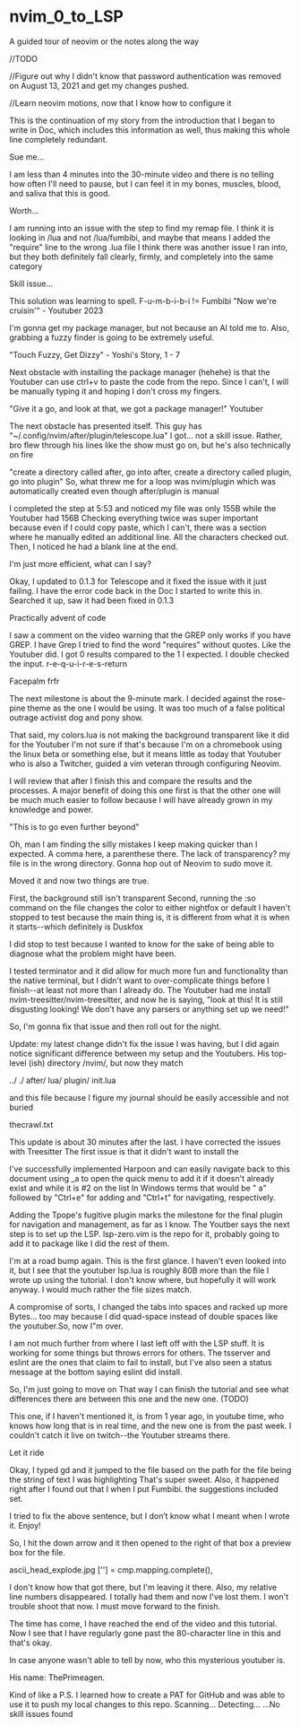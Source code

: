 # nvim_0_to_LSP
A guided tour of neovim
or the notes along the way

//TODO

//Figure out why I didn't know that password authentication was removed on August 13, 2021 and get my changes pushed.

//Learn neovim motions, now that I know how to configure it

This is the continuation of my story from the introduction that I began to write in Doc, which includes this information as well, thus making this whole line completely redundant.

Sue me...

I am less than 4 minutes into the 30-minute video and there is no telling how often I'll need to pause, but I can feel it in my bones, muscles, blood, and saliva that this is good.

Worth...

I am running into an issue with the step to find my remap file. I think it is looking in /lua and not /lua/fumbibi, and maybe that means I added the "require" line to the wrong .lua file
I think there was another issue I ran into, but they both definitely fall clearly, firmly, and completely into the same category

Skill issue...

This solution was learning to spell. F-u-m-b-i-b-i != Fumbibi
"Now we're cruisin'" - Youtuber 2023

I'm gonna get my package manager, but not because an AI told me to. Also, grabbing a fuzzy finder is going to be extremely useful.

"Touch Fuzzy, Get Dizzy" - Yoshi's Story, 1 - 7

Next obstacle with installing the package manager (hehehe) is that the Youtuber can use ctrl+v to paste the code from the repo.
Since I can't, I will be manually typing it and hoping I don't cross my fingers.

"Give it a go, and look at that, we got a package manager!" Youtuber

The next obstacle has presented itself. This guy has "~/.config/nvim/after/plugin/telescope.lua"
I got... not a skill issue. Rather, bro flew through his lines like the show must go on, but he's also technically on fire

"create a directory called after, go into after, create a directory called plugin, go into plugin"
So, what threw me for a loop was nvim/plugin which was automatically created even though after/plugin is manual

I completed the step at 5:53 and noticed my file was only 155B while the Youtuber had 156B
Checking everything twice was super important because even if I could copy paste, which I can't, 
there was a section where he manually edited an additional line. All the characters checked out.
Then, I noticed he had a blank line at the end. 

I'm just more efficient, what can I say?

<insert meme node_module_heaviest_objects_in_the_universe.jpg>

Okay, I updated to 0.1.3 for Telescope and it fixed the issue with it just failing.
I have the error code back in the Doc I started to write this in. Searched it up, saw it had been fixed in 0.1.3

Practically advent of code

I saw a comment on the video warning that the GREP only works if you have GREP. 
I have Grep
I tried to find the word "requires" without quotes. Like the Youtuber did. 
I got 0 results compared to the 1 I expected.
I double checked the input. r-e-q-u-i-r-e-s-return 

Facepalm frfr

The next milestone is about the 9-minute mark. I decided against the rose-pine theme as the one I would be using.
It was too much of a false political outrage activist dog and pony show.

That said, my colors.lua is not making the background transparent like it did for the Youtuber
I'm not sure if that's because I'm on a chromebook using the linux beta or something else, but it means little as today that Youtuber who is also a Twitcher, guided a vim veteran through configuring Neovim.

I will review that after I finish this and compare the results and the processes. 
A major benefit of doing this one first is that the other one will be much much easier to follow because
I will have already grown in my knowledge and power.

"This is to go even further beyond"

Oh, man I am finding the silly mistakes I keep making quicker than I expected. A comma here, a parenthese there.
The lack of transparency? my file is in the wrong directory.
Gonna hop out of Neovim to sudo move it.

Moved it and now two things are true. 

First, the background still isn't transparent
Second, running the :so command on the file changes the color to either nightfox or default I haven't stopped to test
because the main thing is, it is different from what it is when it starts--which definitely is Duskfox

I did stop to test because I wanted to know for the sake of being able to diagnose what the problem might have been. 

I tested terminator and it did allow for much more fun and functionality than the native terminal, but I didn't want to over-complicate things before I finish--at least not more than I already do.
The Youtuber had me install nvim-treesitter/nvim-treesitter, and now he is saying, "look at this! It is still disgusting looking! We don't have any parsers or anything set up we need!"

So, I'm gonna fix that issue and then roll out for the night.

Update: my latest change didn't fix the issue I was having, but I did again notice significant difference between my setup and the Youtubers. His top-level (ish) directory /nvim/, but now they match

../
./
after/
lua/
plugin/ 
init.lua

and this file because I figure my journal should be easily accessible and not buried

thecrawl.txt

This update is about 30 minutes after the last. I have corrected the issues with Treesitter
The first issue is that it didn't want to install the

I've successfully implemented Harpoon and can easily navigate back to this document using _a<C-e> to open
the quick menu to add it if it doesn't already exist and <C-t> while it is #2 on the list
In Windows terms that would be " a" followed by "Ctrl+e" for adding and "Ctrl+t" for navigating, respectively.

Adding the Tpope's fugitive plugin marks the milestone for the final plugin for navigation and management, as far as I know.
The Youtber says the next step is to set up the LSP. lsp-zero.vim is the repo for it, probably going to add it to package
like I did the rest of them.

I'm at a road bump again. This is the first glance. I haven't even looked into it, but I see that the youtuber lsp.lua is
roughly 80B more than the file I wrote up using the tutorial. I don't know where, but hopefully it will work anyway.
I would much rather the file sizes match. 

A compromise of sorts, I changed the tabs into spaces and racked up more Bytes... too may because I did quad-space
instead of double spaces like the youtuber.So, now I"m over. 

I am not much further from where I last left off with the LSP stuff. It is working for some things 
but throws errors for others. The tsserver and eslint are the ones that claim to fail to install, but
I've also seen a status message at the bottom saying eslint did install. 

So, I'm just going to move on
That way I can finish the tutorial and see what differences there are between this one and the new one. (TODO)

This one, if I haven't mentioned it, is from 1 year ago, in youtube time, who knows how long that is in real time, and the new one is from the past week. I couldn't catch it live on twitch--the Youtuber streams there.

Let it ride

Okay, I typed <leader>gd and it jumped to the file based on the path for the file being the string of text I was highlighting
That's super sweet. Also, it happened right after I found out that I when I put Fumbibi. the suggestions included set. 

I tried to fix the above sentence, but I don’t know what I meant when I wrote it. Enjoy!

So, I hit the down arrow and it then opened to the right of that box a preview box for the file. 

ascii_head_explode.jpg
	  ['<C-Space>'] = cmp.mapping.complete(),	

I don't know how that got there, but I'm leaving it there. Also, my relative line numbers disappeared.
I totally had them and now I've lost them. I won't trouble shoot that now. I must move forward to the finish.

The time has come, I have reached the end of the video and this tutorial.
Now I see that I have regularly gone past the 80-character line in this and that's okay. 

In case anyone wasn't able to tell by now, who this mysterious youtuber is.

His name: ThePrimeagen.

Kind of like a P.S. 
I learned how to create a PAT for GitHub and was able to use it to push my local changes to this repo. 
Scanning...
Detecting...
...No skill issues found
